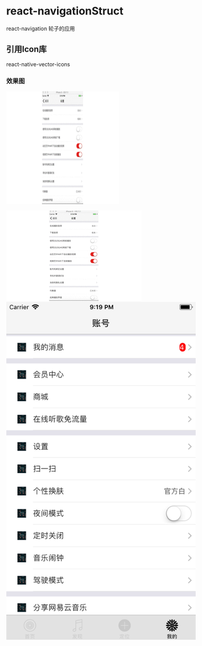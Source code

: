 # react-navigationStruct
react-navigation 轮子的应用

## 引用Icon库
react-native-vector-icons

### 效果图
<img width="300" height="300" src="https://github.com/markdashi/react-navigationStruct/blob/master/Images/ios.gif"/>

![image](https://github.com/markdashi/react-navigationStruct/blob/master/Images/ios.gif?300*300)
![image](https://github.com/markdashi/react-navigationStruct/blob/master/Images/account.png?300*300)

